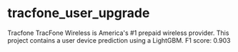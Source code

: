 # tracfone_user_upgrade
Tracfone TracFone Wireless is America's #1 prepaid wireless provider. This project contains a user device prediction using a LightGBM. F1 score: 0.903
